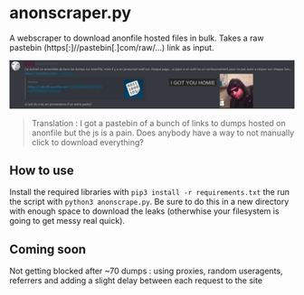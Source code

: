 # anonscraper.py
A webscraper to download anonfile hosted files in bulk. Takes a raw pastebin (https[:]//pastebin[.]com/raw/...) link as input.

![quick context](anonscrape.jpg)
> Translation : I got a pastebin of a bunch of links to dumps hosted on anonfile but the js is a pain. Does anybody have a way to not  manually click to download everything?

## How to use

Install the required libraries with ``pip3 install -r requirements.txt`` the run the script with ``python3 anonscrape.py``. Be sure to do this in a new directory with enough space to download the leaks (otherwhise your filesystem is going to get messy real quick).

## Coming soon

Not getting blocked after ~70 dumps : using proxies, random useragents, referrers and adding a slight delay between each request to the site
